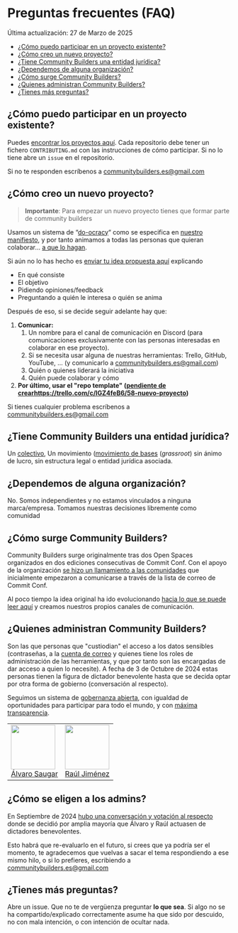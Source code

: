 # Preguntas frecuentes (FAQ)

Última actualización: 27 de Marzo de 2025

<!-- START doctoc generated TOC please keep comment here to allow auto update -->
<!-- DON'T EDIT THIS SECTION, INSTEAD RE-RUN doctoc TO UPDATE -->

- [¿Cómo puedo participar en un proyecto existente?](#%C2%BFc%C3%B3mo-puedo-participar-en-un-proyecto-existente)
- [¿Cómo creo un nuevo proyecto?](#%C2%BFc%C3%B3mo-creo-un-nuevo-proyecto)
- [¿Tiene Community Builders una entidad jurídica?](#%C2%BFtiene-community-builders-una-entidad-jur%C3%ADdica)
- [¿Dependemos de alguna organización?](#%C2%BFdependemos-de-alguna-organizaci%C3%B3n)
- [¿Cómo surge Community Builders?](#%C2%BFc%C3%B3mo-surge-community-builders)
- [¿Quienes administran Community Builders?](#%C2%BFquienes-administran-community-builders)
- [¿Tienes más preguntas?](#%C2%BFtienes-m%C3%A1s-preguntas)

<!-- END doctoc generated TOC please keep comment here to allow auto update -->

## ¿Cómo puedo participar en un proyecto existente?
  
 Puedes [encontrar los proyectos aquí](https://github.com/search?q=topic%3Aproyecto+org%3AComBuildersES+fork%3Atrue&type=repositories). Cada repositorio debe tener un fichero `CONTRIBUTING.md` con las instrucciones de cómo participar. Si no lo tiene abre un `issue` en el repositorio. 
 
 Si no te responden escríbenos a [communitybuilders.es@gmail.com](mailto:communitybuilders.es@gmail.com)

## ¿Cómo creo un nuevo proyecto?

> **Importante**: Para empezar un nuevo proyecto tienes que formar parte de community builders

Usamos un sistema de “[do-ocracy](https://wiki.osgeo.org/wiki/Do-ocracy)“ como se especifica en [nuestro manifiesto](https://docs.google.com/presentation/d/1aKF09HUjtchR3m6ys2ne-zL9exFkp7I31QqJJMrFwiA/edit#slide=id.g5bac538b3c_0_27), y por tanto animamos a todas las personas que quieran colaborar… [a que lo hagan](https://trello.com/c/oeLCsqyI/27-%E2%9A%A0%EF%B8%8F-importante-leer-esto-si-es-tu-primera-vez-aqu%C3%AD).

Si aún no lo has hecho es [enviar tu idea propuesta aquí](https://github.com/orgs/ComBuildersES/discussions/categories/ideas-y-propuestas) explicando
- En qué consiste
- El objetivo
- Pidiendo opiniones/feedback
- Preguntando a quién le interesa o quién se anima

Después de eso, si se decide seguir adelante hay que:

1. **Comunicar:**
    1. Un nombre para el canal de comunicación en Discord (para comunicaciones exclusivamente con las personas interesadas en colaborar en ese proyecto).
    2. Si se necesita usar alguna de nuestras herramientas: Trello, GitHub, YouTube, ... (y comunicarlo a [communitybuilders.es@gmail.com](mailto:communitybuilders.es@gmail.com))
    3. Quién o quienes liderará la iniciativa
    4. Quién puede colaborar y cómo
2. **Por último, usar el "repo template" ([pendiente de crear]()https://trello.com/c/IGZ4feB6/58-nuevo-proyecto)**

Si tienes cualquier problema escríbenos a [communitybuilders.es@gmail.com](mailto:communitybuilders.es@gmail.com)

## ¿Tiene Community Builders una entidad jurídica?

Un [colectivo](https://dle.rae.es/colectivo?m=form), Un movimiento ([movimiento de bases](https://es.wikipedia.org/wiki/Movimiento_de_bases) (*grassroot*) sin ánimo de lucro, sin estructura legal o entidad jurídica asociada.  
## ¿Dependemos de alguna organización?

No. Somos independientes y no estamos vinculados a ninguna marca/empresa. Tomamos nuestras decisiones libremente como comunidad

## ¿Cómo surge Community Builders?

Community Builders surge originalmente tras dos Open Spaces organizados en dos ediciones consecutivas de Commit Conf. Con el apoyo de la organización [se hizo un llamamiento a las comunidades](https://blog.commit-conf.com/meetups-sobre-dinamizacion-de-comunidades/) que inicialmente empezaron a comunicarse a través de la lista de correo de Commit Conf.

Al poco tiempo la idea original ha ido evolucionando [hacia lo que se puede leer aquí](https://github.com/ComBuildersES) y creamos nuestros propios canales de comunicación.

## ¿Quienes administran Community Builders?

Son las que personas que "custiodian" el acceso a los datos sensibles (contraseñas, a la [cuenta de correo](mailto:communitybuilders.es@gmail.com)  y quienes tiene los roles de administración de las herramientas, y que por tanto son las encargadas de dar acceso a quien lo necesite).
A fecha de 3 de Octubre de 2024 estas personas tienen la figura de dictador benevolente hasta que se decida optar por otra forma de gobierno (conversación al respecto).

Seguimos un sistema de [gobernanza abierta](https://en.wikipedia.org/wiki/Open-source_governance), con igualdad de oportunidades para participar para todo el mundo, y con [máxima transparencia](https://docs.google.com/presentation/d/1aKF09HUjtchR3m6ys2ne-zL9exFkp7I31QqJJMrFwiA/edit#slide=id.g5bac538b3c_0_57).

<table>
  <tr>
    <td>
      <a href="https://github.com/alvarosaugarlr"><img src="https://avatars.githubusercontent.com/u/57182416?v=4" width="100px;"/><br />Álvaro Saugar</a>
    </td>
    <td>
      <a href="https://github.com/hhkaos"><img src="https://avatars.githubusercontent.com/u/826965?v=4" width="100px;"/><br />Raúl Jiménez</a>
    </td>
    </tr>
</table>

## ¿Cómo se eligen a los admins?

En Septiembre de 2024 [hubo una conversación y votación al respecto](https://groups.google.com/u/1/g/community-builders-es/c/DUPNtKMhz8M) donde se decidió por amplia mayoría que Álvaro y Raúl actuasen de dictadores benevolentes. 

Esto habrá que re-evaluarlo en el futuro, si crees que ya podría ser el momento, te agradecemos que vuelvas a sacar el tema respondiendo a ese mismo hilo, o si lo prefieres, escribiendo a [communitybuilders.es@gmail.com](mailto:communitybuilders.es@gmail.com)

## ¿Tienes más preguntas?

Abre un issue. Que no te de vergüenza preguntar **lo que sea**. Si algo no se ha compartido/explicado correctamente asume ha que sido por descuido, no con mala intención, o con intención de ocultar nada.
